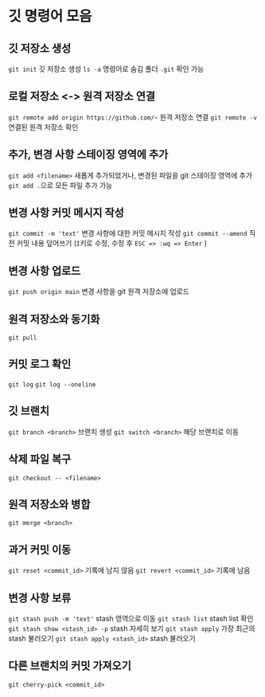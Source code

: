 # 깃 명령어 모음

## 깃 저장소 생성
`git init` 깃 저장소 생성
`ls -a` 명령어로 숨김 폴더 `.git` 확인 가능

## 로컬 저장소 <-> 원격 저장소 연결
`git remote add origin https://github.com/~` 원격 저장소 연결
`git remote -v` 연결된 원격 저장소 확인

## 추가, 변경 사항 스테이징 영역에 추가
`git add <filename>` 새롭게 추가되었거나, 변경된 파일을 git 스테이징 영역에 추가
`git add .`으로 모든 파일 추가 가능

## 변경 사항 커밋 메시지 작성
`git commit -m 'text'` 변경 사항에 대한 커밋 메시지 작성
`git commit --amend` 직전 커밋 내용 덮어쓰기
(`I`키로 수정, 수정 후 `ESC => :wq => Enter` )
## 변경 사항 업로드
`git push origin main` 변경 사항을 git 원격 저장소에 업로드

## 원격 저장소와 동기화
`git pull`

## 커밋 로그 확인
`git log`
`git log --oneline`

## 깃 브랜치
`git branch <branch>` 브랜치 생성
`git switch <branch>` 해당 브랜치로 이동

## 삭제 파일 복구
`git checkout -- <filename>`

## 원격 저장소와 병합
`git merge <branch>`

## 과거 커밋 이동
`git reset <commit_id>` 기록에 남지 않음
`git revert <commit_id>` 기록에 남음

## 변경 사항 보류
`git stash push -m 'text'` stash 영역으로 이동
`git stash list` stash list 확인
`git stash show <stash_id> -p` stash 자세히 보기
`git stash apply` 가장 최근의 stash 불러오기
`git stash apply <stash_id>` stash 불러오기

## 다른 브랜치의 커밋 가져오기
`git cherry-pick <commit_id>`
